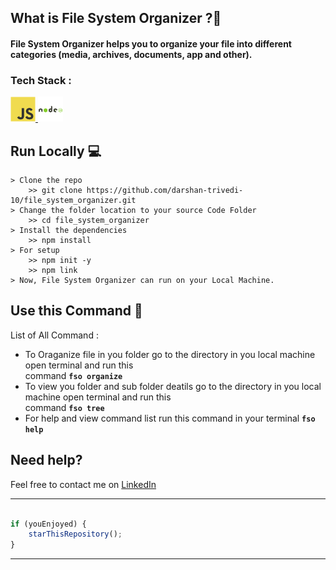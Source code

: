 ## What is File System Organizer ?🤔

#### File System Organizer helps you to organize your file into different categories (media, archives, documents, app and other).
 

<h3 align="left">Tech Stack :</h3>
<p align="left"> <a href="https://developer.mozilla.org/en-US/docs/Web/JavaScript" target="_blank" rel="noreferrer"> <img src="https://raw.githubusercontent.com/devicons/devicon/master/icons/javascript/javascript-original.svg" alt="javascript" width="40" height="40"/> </a> <a href="https://nodejs.org" target="_blank" rel="noreferrer"> <img src="https://raw.githubusercontent.com/devicons/devicon/master/icons/nodejs/nodejs-original-wordmark.svg" alt="nodejs" width="40" height="40"/> </a> </p>

 

## Run Locally 💻

```
> Clone the repo
    >> git clone https://github.com/darshan-trivedi-10/file_system_organizer.git
> Change the folder location to your source Code Folder
    >> cd file_system_organizer
> Install the dependencies
    >> npm install
> For setup 
    >> npm init -y
    >> npm link
> Now, File System Organizer can run on your Local Machine.
```

## Use this Command 🤖
List of All Command : 
- To Oraganize file in you folder go to the directory in you local machine open terminal and run this </br>command **`fso organize`**
- To view you folder and sub folder deatils go to the directory in you local machine open terminal and run this </br> command **`fso tree`**
- For help and view command list run this command in your terminal **`fso help`**


## Need help?

Feel free to contact me on [LinkedIn](https://www.linkedin.com/in/darshan-trivedi-a6828b1ba/) 

---------

```javascript

if (youEnjoyed) {
    starThisRepository();
}

```

-----------